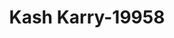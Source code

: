 ---
f_zip-code: 35586
f_state-code: AL
title: Kash Karry-19958
f_phone: 205-698-0622
f_city-only: Sulligent
f_address: 55314 Highway 17 Sulligent
f_location-unique-id: '19958'
slug: kash-karry-19958
updated-on: '2024-05-30T13:46:58.046Z'
created-on: '2024-05-30T13:36:59.803Z'
published-on: '2024-05-30T13:54:32.469Z'
f_city-state: cms/city/sulligent-al.md
f_company: cms/company/kash-karry.md
f_state: cms/state/alabama.md
layout: '[payday-loan].html'
tags: payday-loan
---